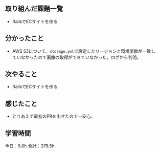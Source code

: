 ## 取り組んだ課題一覧
*  RailsでECサイトを作る
## 分かったこと
* AWS S3について。```storage.yml```で設定したリージョンと環境変数が一致していなかったので画像の取得ができていなかった。ログから判明。
  
    
    

## 次やること
*  RailsでECサイトを作る
## 感じたこと
*  とりあえず最初のPRを出せたので一安心。
 
## 学習時間
今日：5.0h
合計：375.5h
